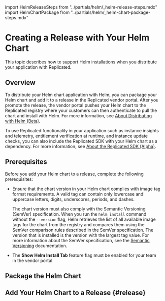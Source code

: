 import HelmReleaseSteps from "../partials/helm/_helm-release-steps.mdx"
import HelmChartPackage from "../partials/helm/_helm-chart-package-steps.mdx"

# Creating a Release with Your Helm Chart

This topic describes how to support Helm installations when you distribute your application with Replicated.

## Overview

To distribute your Helm chart application with Helm, you can package your Helm chart and add it to a release in the Replicated vendor portal. After you promote the release, the vendor portal pushes your Helm chart to the Replicated registry where your customers can then authenticate to pull the chart and install with Helm. For more information, see [About Distributing with Helm (Beta)](helm-install).

To use Replicated functionality in your application such as instance insights and telemetry, entitlement verification at runtime, and instance update checks, you can also include the Replicated SDK with your Helm chart as a dependency. For more information, see [About the Replicated SDK (Alpha)](replicated-sdk-overview).
## Prerequisites

Before you add your Helm chart to a release, complete the following prerequisites:

* Ensure that the chart version in your Helm chart complies with image tag format requirements. A valid tag can contain only lowercase and uppercase letters, digits, underscores, periods, and dashes.

  The chart version must also comply with the Semantic Versioning (SemVer) specification. When you run the `helm install` command without the `--version` flag, Helm retrieves the list of all available image tags for the chart from the registry and compares them using the SemVer comparison rules described in the SemVer specification. The version that is installed is the version with the largest tag value. For more information about the SemVer specification, see the [Semantic Versioning](https://semver.org) documentation.

* The **Show Helm Install Tab** feature flag must be enabled for your team in the vendor portal.  

## Package the Helm Chart

<HelmChartPackage/>

## Add Your Helm Chart to a Release {#release}

<HelmReleaseSteps/>